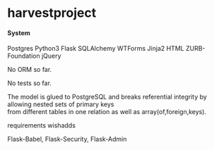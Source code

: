 # harvestproject
#### System
Postgres Python3 Flask SQLAlchemy WTForms Jinja2 HTML ZURB-Foundation jQuery

No ORM so far.

No tests so far.

The  model is glued to PostgreSQL and breaks referential integrity by allowing nested sets of primary keys<br>
from different tables in one relation as well as array(of,foreign,keys).<br>

requirements wishadds

Flask-Babel,
Flask-Security,
Flask-Admin


